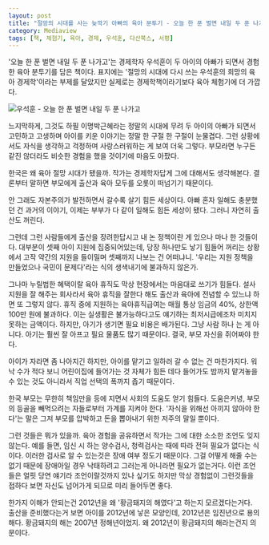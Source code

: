 ```yaml
---
layout: post
title: "절망의 시대를 사는 늦깍기 아빠의 육아 분투기 - 오늘 한 푼 벌면 내일 두 푼 나가고"
category: Mediaview
tags: [책, 체험기, 육아, 경제, 우석훈, 다산북스, 서평]
---
```


'오늘 한 푼 벌면 내일 두 푼 나가고'는 경제학자 우석훈이 두 아이의 아빠가 되면서 경험한 육아 분투기를 담은 책이다.
표지에는 '절망의 시대에 다시 쓰는 우석훈의 희망의 육아 경제학'이라는 부제를 달았지만
실제로는 경제학책이라기보다 육아 체험기에 더 가깝다.

![우석훈 - 오늘 한 푼 벌면 내일 두 푼 나가고](https://lh3.googleusercontent.com/-lhDNJDPEgP4/WLmJSysk2LI/AAAAAAAATCQ/GY20iFjc2EApFgqzCuOvvQeo_B_QgfPowCE0/s360/earn-1-then-spend-2-book.jpg "육아 절망 세대의 육아 분투기가 눈물겹다.")

느지막하게, 그것도 하필 이명박근혜라는 정말의 시대에 무려 두 아이의 아빠가 되면서 고민하고 고생하며 아이를 키운 이야기는 정말 한 구절 한 구절이 눈물겹다.
그런 상황에서도 자식을 생각하고 걱정하며 사랑스러워하는 게 보여 더욱 그렇다.
부모라면 누구든 같진 않더라도 비슷한 경험을 했을 것이기에 마음도 아팠다.

한국은 왜 육아 절망 시대가 됐을까.
작가는 경제학자답게 그에 대해서도 생각해본다.
결론부터 말하면 부모에게 출산과 육아 모두를 오롯이 떠넘기기 때문이다.

안 그래도 자본주의가 발전하면서 갈수록 살기 힘든 세상이다.
아빠 혼자 일해도 충분했던 건 과거의 이야기, 이제는 부부가 다 같이 일해도 힘든 세상이 됐다.
그러니 자연히 출산도 꺼린다.

그런데 그런 사람들에게 출산을 장려한답시고 내 논 정책이란 게 있으나 마나 한 것들이다.
대부분이 셋째 아이 지원에 집중되어있는데,
당장 하나만도 낳기 힘들어 꺼리는 상황에서
고작 약간의 지원을 들이밀며 셋째까지 나보는 건 어떠냐니.
'우리는 지원 정책을 만들었으나 국민이 문제다'라는 식의 생색내기에 불과하지 않은가.

그나마 누릴법한 혜택이랄 육아 휴직도 막상 현장에서는 마음대로 쓰기가 힘들다.
설사 지원을 잘 해주는 회사라서 육아 휴직을 잘한다 해도
출산과 육아에 전념할 수 있느냐 하면 또 그렇지 않다.
휴직 중에 지원하는 육아휴직급여는 매월 통상 임금의 40%, 상한액 100만 원에 불과하다.
이는 실생활은 불가능하다고도 얘기하는 최저시급에조차 미치지 못하는 금액이다.
하지만, 아기가 생기면 필요 비용은 배가된다.
그냥 사람 하나 는 게 아니다.
아기는 훨씬 잘 아프고 필요 물품도 많기 때문이다.
결국, 부모 자신을 쥐어짜야 한다.

아이가 자라면 좀 나아지긴 하지만, 아이를 맡기고 일하러 갈 수 없는 건 마찬가지다.
워낙 수가 적다 보니 어린이집에 들어가는 것 자체가 힘든 데다
들어가도 밤까지 맡겨놓을 수 있는 것도 아니라서 직업 선택의 폭까지 좁기 때문이다.

한국 부모는 무한히 책임만을 등에 지면서 사회의 도움도 얻기 힘들다.
도움은커녕, 부모의 등골을 빼먹으려는 자들로부터 가계를 지켜야 한다.
'자식을 위해선 아끼지 않아야 한다'는 말은 그저 부모를 압박하고 돈을 뽑아내기 위한 저주의 말일 뿐이다.

그런 것들은 뭐가 있을까.
육아 경험을 공유하면서 작가는 그에 대한 소소한 조언도 잊지 않는다.
예를 들면, 임신 시 하는 양수검사, 청력검사는 때에 따라 전혀 필요가 없다는 식이다.
이러한 검사로 알 수 있는것은 장애 여부 정도기 때문이다.
그걸 어떻게 해줄 수는 없기 때문에 장애아일 경우 낙태하려고 그러는게 아니라면 필요가 없는거다.
이런 조언들은 얼핏 당연 얘기라 조언이랄것까지 있나 싶기도 하지만
막상 경험없이 그런것들을 접하다 보면 자신도 넘어가게 되므로 미리 들어두면 좋다.

한가지 이해가 안되는건
2012년을 왜 '황금돼지의 해였다'고 하는지 모르겠다는거다.
출산을 준비했다는거 보면 아이를 2012년에 낳은 모양인데,
2012년은 임진년으로 용의 해다.
황금돼지의 해는 2007년 정해년이었지.
왜 2012년이 황금돼지의 해라는건지 의문이다.
